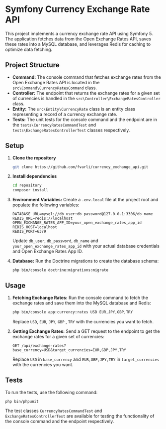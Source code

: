 # Symfony Currency Exchange Rate API

This project implements a currency exchange rate API using Symfony 5. The application fetches data from the Open Exchange Rates API, saves these rates into a MySQL database, and leverages Redis for caching to optimize data fetching. 

## Project Structure

- **Command:** The console command that fetches exchange rates from the Open Exchange Rates API is located in the `src\Command\CurrencyRatesCommand` class.
- **Controller:** The endpoint that returns the exchange rates for a given set of currencies is handled in the `src\Controller\ExchangeRatesController` class.
- **Entity:** The `src\Entity\CurrencyRate` class is an entity class representing a record of a currency exchange rate.
- **Tests:** The unit tests for the console command and the endpoint are in the `tests\CurrencyRatesCommandTest` and `tests\ExchangeRatesControllerTest` classes respectively.

## Setup

1. **Clone the repository**
    ```bash
    git clone https://github.com/fvarli/currency_exchange_api.git
    ```
2. **Install dependencies**
    ```bash
    cd repository
    composer install
    ```
3. **Environment Variables:** Create a `.env.local` file at the project root and populate the following variables:
    ```
    DATABASE_URL=mysql://db_user:db_password@127.0.0.1:3306/db_name
    REDIS_URL=redis://localhost
    OPEN_EXCHANGE_RATES_APP_ID=your_open_exchange_rates_app_id
    REDIS_HOST=localhost
    REDIS_PORT=6379
    ```
    Update `db_user`, `db_password`, `db_name` and `your_open_exchange_rates_app_id` with your actual database credentials and Open Exchange Rates App ID.

4. **Database:** Run the Doctrine migrations to create the database schema:
    ```bash
    php bin/console doctrine:migrations:migrate
    ```

## Usage

1. **Fetching Exchange Rates:** Run the console command to fetch the exchange rates and save them into the MySQL database and Redis:
    ```bash
    php bin/console app:currency:rates USD EUR,JPY,GBP,TRY
    ```
    Replace `USD`, `EUR`, `JPY`, `GBP` , `TRY` with the currencies you want to fetch.

2. **Getting Exchange Rates:** Send a GET request to the endpoint to get the exchange rates for a given set of currencies:
    ```
    GET /api/exchange-rates?base_currency=USD&target_currencies=EUR,GBP,JPY,TRY
    ```
    Replace `USD` in `base_currency` and `EUR,GBP,JPY,TRY` in `target_currencies` with the currencies you want.

## Tests

To run the tests, use the following command:
```bash
php bin/phpunit
```

The test classes `CurrencyRatesCommandTest` and `ExchangeRatesControllerTest` are available for testing the functionality of the console command and the endpoint respectively.